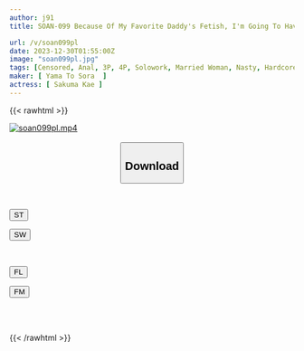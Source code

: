 ```yaml
---
author: j91
title: SOAN-099 Because Of My Favorite Daddy's Fetish, I'm Going To Have Two Holes Today... A Real Amateur Wife Who Appeared Without Permission Because Her Husband Has A Fetish For Cuckolding Housewife Kaede Sakuma (pseudonym) Consents To Cuckolding Anal

url: /v/soan099pl
date: 2023-12-30T01:55:00Z
image: "soan099pl.jpg"
tags: [Censored, Anal, 3P, 4P, Solowork, Married Woman, Nasty, Hardcore, Cuckold	]
maker: [ Yama To Sora  ]
actress: [ Sakuma Kae ]
---
```



{{< rawhtml >}}

<div class="video" data-videoid="ZwqlGq24X9cqVJm">
    <a href="javascript:;">
        <img src="/v/soan099pl/soan099pl.jpg" width="WIDTH" height="HEIGHT" alt="soan099pl.mp4" loading="lazy">
    </a>
</div>

<script type="text/javascript" src="https://j91.asia/asset/on-demand-st.js"></script>

<br>
  <link rel="stylesheet" href="https://j91.asia/asset/bs5.css">
  
  <center>
  <button class="btn btn-primary" type="button" data-bs-toggle="collapse" data-bs-target=".multi-collapse" aria-expanded="false" aria-controls="multiCollapseExample1 multiCollapseExample2"><h2>Download</h2></button></center>
</p>
<div class="row">
  <div class="col">
    <div class="collapse multi-collapse" id="multiCollapseExample1">
      <div class="card card-body">
	      	      <br>
<div class="buttons">  
<p><a href="https://streamtape.to/v/ZwqlGq24X9cqVJm" target="_blank"><button class="btn-hover color-3"><i class="fa fa-download"></i> ST</button></a></p>
<p><a href="https://flaswish.com/ejqb0mh9solb" target="_blank"><button class="btn-hover color-2"><i class="fa fa-download"></i> SW</button></a></p></div>
    </div>
  </div>
</div>
  <div class="col">
    <div class="collapse multi-collapse" id="multiCollapseExample2">
      <div class="card card-body">
	      <br>
<div class="buttons">
<p><a href="javascript:;" target="_blank"><button class="btn-hover color-9"><i class="fa fa-download"></i> FL</button></a></p>
<p><a href="javascript:;" target="_blank"><button class="btn-hover color-8"><i class="fa fa-download"></i> FM</button></a></p></div>
<br><br>
      </div>
    </div>
  </div>
</div>

{{< /rawhtml >}}